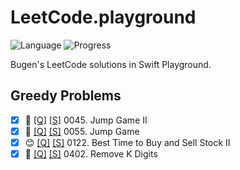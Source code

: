 # LeetCode.playground
![Language](https://img.shields.io/badge/Language-Swift%205.2-orange.svg)
![Progress](https://img.shields.io/badge/Count-4-orange.svg)

Bugen's LeetCode solutions in Swift Playground.
## Greedy Problems
- [X] 🔞 [[Q]](https://leetcode.com/problems/jump-game-ii/) [[S]](.././LeetCode.playground/Pages/45-Jump%20Game%20II.xcplaygroundpage/Contents.swift) 0045. Jump Game II 
- [X] 🤨 [[Q]](https://leetcode.com/problems/jump-game/) [[S]](.././LeetCode.playground/Pages/55-Jump%20Game.xcplaygroundpage/Contents.swift) 0055. Jump Game 
- [X] 😊 [[Q]](https://leetcode.com/problems/best-time-to-buy-and-sell-stock-ii/) [[S]](.././LeetCode.playground/Pages/122-Best%20Time%20to%20Buy%20and%20Sell%20Stock%20II.xcplaygroundpage/Contents.swift) 0122. Best Time to Buy and Sell Stock II 
- [X] 🤨 [[Q]](https://leetcode.com/problems/remove-k-digits/) [[S]](.././LeetCode.playground/Pages/402-Remove%20K%20Digits.xcplaygroundpage/Contents.swift) 0402. Remove K Digits 
